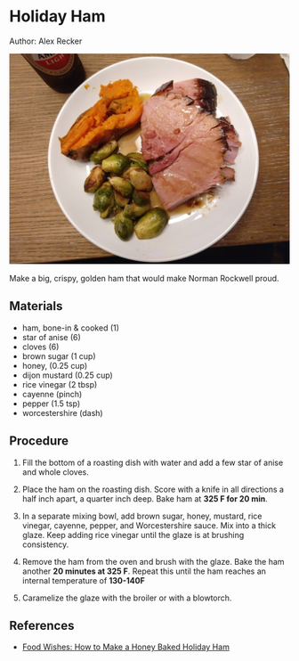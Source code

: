 # Holiday Ham

Author: Alex Recker

![](./images/holiday-ham.jpg)

Make a big, crispy, golden ham that would make Norman Rockwell proud.

## Materials

- ham, bone-in & cooked (1)
- star of anise (6)
- cloves (6)
- brown sugar (1 cup)
- honey, (0.25 cup)
- dijon mustard (0.25 cup)
- rice vinegar (2 tbsp)
- cayenne (pinch)
- pepper (1.5 tsp)
- worcestershire (dash)

## Procedure

1. Fill the bottom of a roasting dish with water and add a few star of
   anise and whole cloves.

2. Place the ham on the roasting dish. Score with a knife in all
   directions a half inch apart, a quarter inch deep.  Bake ham at
   **325 F for 20 min**.

3. In a separate mixing bowl, add brown sugar, honey, mustard, rice
   vinegar, cayenne, pepper, and Worcestershire sauce. Mix into a
   thick glaze. Keep adding rice vinegar until the glaze is at
   brushing consistency.

4. Remove the ham from the oven and brush with the glaze. Bake the ham
   another **20 minutes at 325 F**. Repeat this until the ham reaches an
   internal temperature of **130-140F**

5. Caramelize the glaze with the broiler or with a blowtorch.

## References

- [Food Wishes: How to Make a Honey Baked Holiday Ham]

[Food Wishes: How to Make a Honey Baked Holiday Ham]: https://www.youtube.com/watch?v=kL6CjHLDK2M
